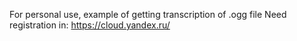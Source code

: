 For personal use, example of getting transcription of .ogg file
Need registration in:
https://cloud.yandex.ru/
